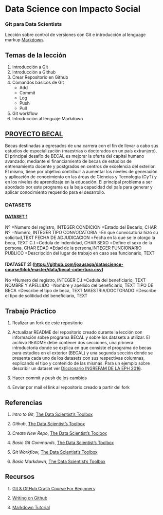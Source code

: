 # Data Science con Impacto Social

### Git para Data Scientists

Lección sobre control de versiones con Git e introducción al lenguage markup [Markdown](https://en.wikipedia.org/wiki/Markdown).

## Temas de la lección

1. Introducción a Git
2. Introducción a Github
3. Crear Repositorio en Github
4. Comandos básicos de Git
	+ Add
	+ Commit
	+ Log
	+ Push
	+ Pull
5. Git workflow
6. Introducción al lenguaje Markdown

## [PROYECTO BECAL](http://www.becal.gov.py/)
Becas destinadas a egresados de una carrera con el fin de llevar a cabo sus estudios de especialización (maestrías o doctorados en un país extranjero). El principal desafío de BECAL es mejorar la oferta del capital humano avanzado, mediante el financiamiento de becas de estudios de entrenamiento docente y postgrados en centros de excelencia del exterior. El mismo, tiene por objetivo contribuir a aumentar los niveles de generación y aplicación de conocimiento en las áreas de Ciencias y Tecnología (CyT) y en los niveles de aprendizaje en la educación. El principal problema a ser abordado por este programa es la baja capacidad del país para generar y aplicar conocimiento requerido para el desarrollo.

### DATASETS

#### [DATASET 1](https://github.com/joausaga/datascience-course/blob/master/data/becal2017.csv)
Nº						=Numero del registro, INTEGER
CONDICION				=Estado del Becario, CHAR
Nº						=Numero, INTEGER
TIPO CONVOCATORIA		=En que convocatoria hizo su solicitud,TEXT
FECHA DE ADJUDICACION	=Fecha en la que se le otorgo la beca, TEXT
C.I 					=Cedula de indentidad, CHAR
SEXO					=Define el sexo de la persona, CHAR
EDAD					=Edad de la persona,INTEGER
FUNCIONARIO PUBLICO		=Descripción del lugar de trabajo en caso sea funcionario, TEXT


#### [DATASET 2] (https://github.com/joausaga/datascience-course/blob/master/data/becal-cobertura.csv)
No 						=Numero del registro, INTEGER
C.I 					=Cedula del beneficiario, TEXT
NOMBRE Y APELLIDO		=Nombre y apellido del beneficiario, TEXT
TIPO DE BECA 			=Describe el tipo de beca, TEXT
MAESTRIA/DOCTORADO		=Describe el tipo de solitidud del beneficiario, TEXT


## Trabajo Práctico

1. Realizar un fork de este repositorio 

2. Actualizar README del repositorio creado durante la lección con información sobre programa BECAL y sobre los datasets a utilizar. El archivo README debe contener dos secciones, una primera introductoria donde se explica en que consiste el programa de becas para estudios en el exterior (BECAL) y una segunda sección donde se presenta cada uno de los datasets con sus respectivas columnas, explicando el tipo y contenido de las mismas. Para un ejemplo sobre describir un dataset ver [Diccionario INGREFAM DE LA EPH 2016](http://www.dgeec.gov.py/microdatos/register/EPH/Eph2016/diccionario%20INGREFAM%202016.doc).

3. Hacer commit y push de los cambios

4. Enviar por mail el link al repositorio creado a partir del fork

## Referencias

1. _Intro to Git_, [The Data Scientist’s Toolbox](https://github.com/DataScienceSpecialization/courses/blob/master/01_DataScientistToolbox/02_04_01_introToGit/index.Rmd)

2. _Github_, [The Data Scientist’s Toolbox](https://github.com/DataScienceSpecialization/courses/blob/master/01_DataScientistToolbox/02_05_github/index.Rmd)

3. _Create New Repo_, [The Data Scientist’s Toolbox](https://github.com/DataScienceSpecialization/courses/blob/master/01_DataScientistToolbox/02_06_01_createNewRepo/index.Rmd)

4. _Basic Git Commands_, [The Data Scientist’s Toolbox](https://github.com/DataScienceSpecialization/courses/blob/master/01_DataScientistToolbox/02_07_01_basicGitCommands/index.Rmd)

5. _Git Workflow_, [The Data Scientist’s Toolbox](https://github.com/DataScienceSpecialization/courses/blob/master/01_DataScientistToolbox/02_07_02_gitWorkflow/index.Rmd)

6. _Basic Markdown_, [The Data Scientist’s Toolbox](https://github.com/DataScienceSpecialization/courses/blob/master/01_DataScientistToolbox/02_08_basicMarkdown/index.Rmd)

## Recursos

1. [Git & GitHub Crash Course For Beginners](https://www.youtube.com/watch?v=SWYqp7iY_Tc)

2. [Writing on Github](https://help.github.com/categories/writing-on-github)

3. [Markdown Tutorial](https://www.markdowntutorial.com)

